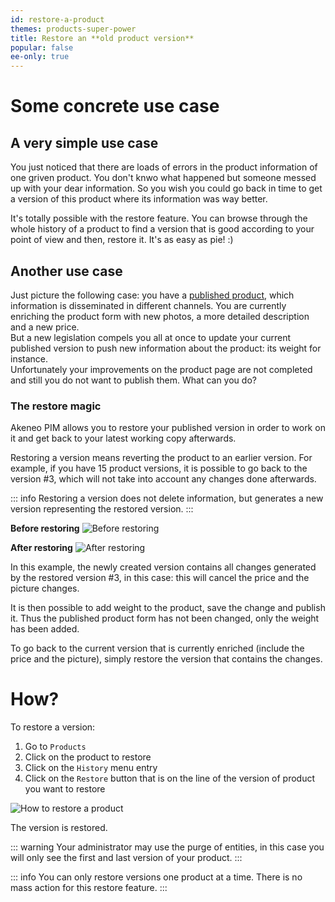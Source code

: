 ```yaml
---
id: restore-a-product
themes: products-super-power
title: Restore an **old product version**
popular: false
ee-only: true
---
```


# Some concrete use case

## A very simple use case

You just noticed that there are loads of errors in the product information of one griven product. You don't knwo what happened but someone messed up with your dear information. So you wish you could go back in time to get a version of this product where its information was way better.

It's totally possible with the restore feature. You can browse through the whole history of a product to find a version that is good according to your point of view and then, restore it. It's as easy as pie! :)


## Another use case
Just picture the following case: you have a [published product](/articles/publish-workflow.html), which information is disseminated in different channels. You are currently enriching the product form with new photos, a more detailed description and a new price.  
But a new legislation compels you all at once to update your current published version to push new information about the product: its weight for instance.  
Unfortunately your improvements on the product page are not completed and still you do not want to publish them. What can you do?

### The restore magic

Akeneo PIM allows you to restore your published version in order to work on it and get back to your latest working copy afterwards.

Restoring a version means reverting the product to an earlier version. For example, if you have 15 product versions, it is possible to go back to the version #3, which will not take into account any changes done afterwards.

::: info
Restoring a version does not delete information, but generates a new version representing the restored version.
:::

**Before restoring**
![Before restoring](../img/Products_PEFHistory1.png)

**After restoring**
![After restoring](../img/Products_PEFHistory2.png)

In this example, the newly created version contains all changes generated by the restored version #3, in this case: this will cancel the price and the picture changes.

It is then possible to add weight to the product, save the change and publish it. Thus the published product form has not been changed, only the weight has been added.

To go back to the current version that is currently enriched (include the price and the picture), simply restore the version that contains the changes.

# How?

To restore a version:
1.  Go to `Products`
1.  Click on the product to restore
1.  Click on the `History` menu entry
1.  Click on the `Restore` button that is on the line of the version of product you want to restore

![How to restore a product](../img/Products_PEFHistoryProcess.gif)

The version is restored.

::: warning
Your administrator may use the purge of entities, in this case you will only see the first and last version of your product.
:::

::: info
You can only restore versions one product at a time. There is no mass action for this restore feature.
:::
